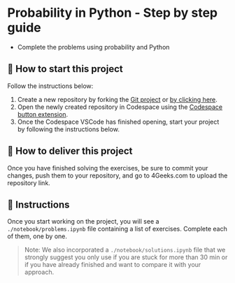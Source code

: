 <!--hide-->
# Probability in Python - Step by step guide
<!--endhide-->

- Complete the problems using probability and Python

## 🌱 How to start this project

Follow the instructions below:

1. Create a new repository by forking the [Git project](https://github.com/4GeeksAcademy/probability-exercises-project-in-python) or [by clicking here](https://github.com/4GeeksAcademy/probability-exercises-project-in-python/fork).
2. Open the newly created repository in Codespace using the [Codespace button extension](https://docs.github.com/en/codespaces/developing-in-codespaces/creating-a-codespace-for-a-repository#creating-a-codespace-for-a-repository).
3. Once the Codespace VSCode has finished opening, start your project by following the instructions below.

## 🚛 How to deliver this project

Once you have finished solving the exercises, be sure to commit your changes, push them to your repository, and go to 4Geeks.com to upload the repository link.

## 📝 Instructions

Once you start working on the project, you will see a `./notebook/problems.ipynb` file containing a list of exercises. Complete each of them, one by one.

> Note: We also incorporated a `./notebook/solutions.ipynb` file that we strongly suggest you only use if you are stuck for more than 30 min or if you have already finished and want to compare it with your approach.
